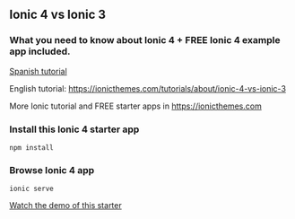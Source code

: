 ## Ionic 4 vs Ionic 3
### What you need to know about Ionic 4 + FREE Ionic 4 example app included.

[Spanish tutorial](https://medium.com/learn-ionic-framework/ionic-4-vs-ionic-3-todo-lo-que-necesitas-saber-sobre-ionic-4-5235927c6dd9)

English tutorial: https://ionicthemes.com/tutorials/about/ionic-4-vs-ionic-3

More Ionic tutorial and FREE starter apps in https://ionicthemes.com

### Install this Ionic 4 starter app
```
npm install
```

### Browse Ionic 4 app
```
ionic serve
```

 
[Watch the demo of this starter](https://www.youtube.com/watch?v=COTmXyXg5rU)
